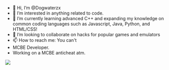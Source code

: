 - 👋 Hi, I’m @Dogwaterzx
- 👀 I’m interested in anything related to code.
- 🌱 I’m currently learning advanced C++ and expanding my knowledge on common coding languages such as Javascript, Java, Python, and HTML/CSS!
- 💞️ I’m looking to collaborate on hacks for popular games and emulators
- 📫 How to reach me: You can't
- MCBE Developer.
- Working on a MCBE anticheat atm.

<!---
Dogwaterzx/Dogwaterzx is a ✨ special ✨ repository because its `README.md` (this file) appears on your GitHub profile.
You can click the Preview link to take a look at your changes.
--->
![](https://komarev.com/ghpvc/?username=Dogwaterzx&style=plastic)
